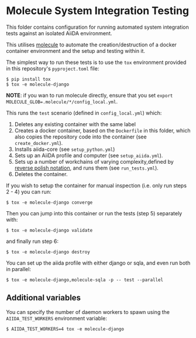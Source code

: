# Molecule System Integration Testing

This folder contains configuration for running automated system integration tests against an isolated AiiDA environment.

This utilises [molecule](https://molecule.readthedocs.io) to automate the creation/destruction of a docker container environment and the setup and testing within it.

The simplest way to run these tests is to use the `tox` environment provided in this repository's `pyproject.toml` file:

```console
$ pip install tox
$ tox -e molecule-django
```

**NOTE**: if you wan to run molecule directly, ensure that you set `export MOLECULE_GLOB=.molecule/*/config_local.yml`.

This runs the `test` scenario (defined in `config_local.yml`) which:

1. Deletes any existing container with the same label
2. Creates a docker container, based on the `Dockerfile` in this folder, which also copies the repository code into the container (see `create_docker.yml`).
3. Installs aiida-core (see `setup_python.yml`)
4. Sets up an AiiDA profile and computer (see `setup_aiida.yml`).
5. Sets up a number of workchains of varying complexity,defined by [reverse polish notation](https://en.wikipedia.org/wiki/Reverse_Polish_notation), and runs them (see `run_tests.yml`).
6. Deletes the container.

If you wish to setup the container for manual inspection (i.e. only run steps 2 - 4) you can run:

```console
$ tox -e molecule-django converge
```

Then you can jump into this container or run the tests (step 5) separately with:

```console
$ tox -e molecule-django validate
```

and finally run step 6:

```console
$ tox -e molecule-django destroy
```

You can set up the aiida profile with either django or sqla,
and even run both in parallel:

```console
$ tox -e molecule-django,molecule-sqla -p -- test --parallel
```

## Additional variables

You can specify the number of daemon workers to spawn using the `AIIDA_TEST_WORKERS` environment variable:

```console
$ AIIDA_TEST_WORKERS=4 tox -e molecule-django
```
